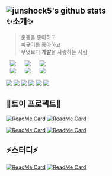 ![junshock5's github stats](https://github-readme-stats.vercel.app/api?username=junshock5&show_icons=true&theme=synthwave&bg_color=#3399ff)   
✨소개✨
---
> 운동을 좋아하고   
> 피규어를 좋아하고    
> 무엇보다 **개발**을 사랑하는 사람   
<a href="https://junshock5.tistory.com">
<img src="http://img.shields.io/badge/-Tech%20Blog-green?style=flat&logo=Bloglovin&link=https://junshock5.tistory.com/"
style="height : auto; margin-left : 10px; margin-right : 10px;"/></a>
<a href="https://www.instagram.com/junshock5/">
<img src="http://img.shields.io/badge/-Instagram-black?style=flat&logo=Instagram&link=https://www.instagram.com/junshock5/"
style="height : auto; margin-left : 10px; margin-right : 10px;"/></a>
<a href="https://www.youtube.com/channel/UCh-dFXA3RIuKQTX3oy6Smgw/videos?view=0&sort=dd&shelf_id=0">
<img src="http://img.shields.io/badge/-YouTube-red?style=flat&logo=youtube&link=https://www.instagram.com/junshock5/"
style="height : auto; margin-left : 10px; margin-right : 10px;"/></a>    
<br/>
<a href="https://junshock5.tistory.com/133?category=847028">
<img src="http://img.shields.io/badge/-article1-purple?style=flat&logo=Blogger&link=https://junshock5.tistory.com/"
style="height : auto; margin-left : 10px; margin-right : 10px;"/></a>
<a href="https://blog.naver.com/algorithmjobs/221330188916">
<img src="http://img.shields.io/badge/-article2-blue?style=flat&logo=Blogger&link=https://junshock5.tistory.com/"
style="height : auto; margin-left : 10px; margin-right : 10px;"/></a>
<a href="https://jusingame.cafe24.com/xe/5958">
<img src="http://img.shields.io/badge/-article3-yellow?style=flat&logo=Blogger&link=https://junshock5.tistory.com/"
style="height : auto; margin-left : 10px; margin-right : 10px;"/></a>





<img src="https://img.shields.io/badge/Java-3766AB?style=flat-square&logo=Java&logoColor=white"/></a>
<img src="https://img.shields.io/badge/SpringBoot-3766AB?style=flat-square&logo=SpringBoot&logoColor=white"/></a>
<img src="https://img.shields.io/badge/Mysql-3766AB?style=flat-square&logo=Mysql&logoColor=white"/></a>
<img src="https://img.shields.io/badge/Python-3766AB?style=flat-square&logo=C#&logoColor=white"/></a>
<img src="https://img.shields.io/badge/Python-3766AB?style=flat-square&logo=.NET&logoColor=white"/></a>
<img src="https://img.shields.io/badge/Python-3766AB?style=flat-square&logo=C++&logoColor=white"/></a>

🌱토이 프로젝트🌱
---
[![ReadMe Card](https://github-readme-stats.vercel.app/api/pin/?username=junshock5&repo=inflearnJpa&show_icons=true&theme=dark&bg_color=FFFFFF)](https://github.com/junshock5/inflearnJpa)
[![ReadMe Card](https://github-readme-stats.vercel.app/api/pin/?username=junshock5&repo=used-market-server&show_icons=true&theme=dark&bg_color=FFFFFF)](https://github.com/junshock5/used-market-server)

[![ReadMe Card](https://github-readme-stats.vercel.app/api/pin/?username=junshock5&repo=coupon&show_icons=true&theme=dark&bg_color=FFFFFF)](https://github.com/junshock5/coupon)
[![ReadMe Card](https://github-readme-stats.vercel.app/api/pin/?username=junshock5&repo=mini-WAS&show_icons=true&theme=dark&bg_color=FFFFFF)](https://github.com/junshock5/mini-WAS)

⚡스터디⚡
---
[![ReadMe Card](https://github-readme-stats.vercel.app/api/pin/?username=junshock5&repo=toby-spring-study&show_icons=true&theme=tokyonight&bg_color=EDF1FF)](https://github.com/junshock5/toby-spring-study)
[![ReadMe Card](https://github-readme-stats.vercel.app/api/pin/?username=junshock5&repo=docker_kubernetes&show_icons=true&theme=radical&bg_color=EDF1FF)](https://github.com/junshock5/docker_kubernetes)
<!--
**junshock5/junshock5** is a ✨ _special_ ✨ repository because its `README.md` (this file) appears on your GitHub profile.

Here are some ideas to get you started:

- 🔭 I’m currently working on ...
- 🌱 I’m currently learning ...
- 👯 I’m looking to collaborate on ...
- 🤔 I’m looking for help with ...
- 💬 Ask me about ...
- 📫 How to reach me: ...
- 😄 Pronouns: ...
- ⚡ Fun fact: ...
-->
